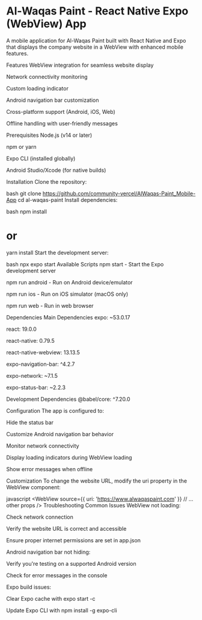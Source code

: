 
# Al-Waqas Paint - React Native Expo (WebView) App

A mobile application for Al-Waqas Paint built with React Native and Expo that displays the company website in a WebView with enhanced mobile features.

Features
WebView integration for seamless website display

Network connectivity monitoring

Custom loading indicator

Android navigation bar customization

Cross-platform support (Android, iOS, Web)

Offline handling with user-friendly messages

Prerequisites
Node.js (v14 or later)

npm or yarn

Expo CLI (installed globally)

Android Studio/Xcode (for native builds)

Installation
Clone the repository:

bash
git clone https://github.com/community-vercel/AlWaqas-Paint_Mobile-App
cd al-waqas-paint
Install dependencies:

bash
npm install
# or
yarn install
Start the development server:

bash
npx expo start
Available Scripts
npm start - Start the Expo development server

npm run android - Run on Android device/emulator

npm run ios - Run on iOS simulator (macOS only)

npm run web - Run in web browser


Dependencies
Main Dependencies
expo: ~53.0.17

react: 19.0.0

react-native: 0.79.5

react-native-webview: 13.13.5

expo-navigation-bar: ^4.2.7

expo-network: ~7.1.5

expo-status-bar: ~2.2.3

Development Dependencies
@babel/core: ^7.20.0

Configuration
The app is configured to:

Hide the status bar

Customize Android navigation bar behavior

Monitor network connectivity

Display loading indicators during WebView loading

Show error messages when offline

Customization
To change the website URL, modify the uri property in the WebView component:

javascript
<WebView
  source={{ uri: 'https://www.alwaqaspaint.com' }}
  // ... other props
/>
Troubleshooting
Common Issues
WebView not loading:

Check network connection

Verify the website URL is correct and accessible

Ensure proper internet permissions are set in app.json

Android navigation bar not hiding:

Verify you're testing on a supported Android version

Check for error messages in the console

Expo build issues:

Clear Expo cache with expo start -c

Update Expo CLI with npm install -g expo-cli
